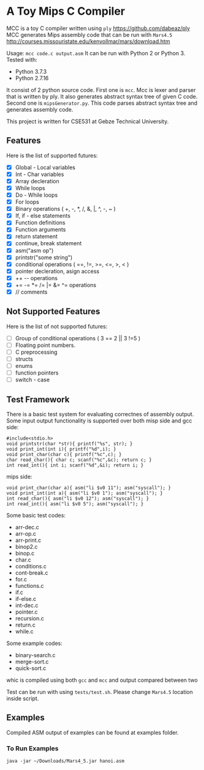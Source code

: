 # A Toy Mips C Compiler

MCC is a toy C compiler written using `ply` https://github.com/dabeaz/ply 
MCC generates Mips assembly code that can be run with `Mars4.5` http://courses.missouristate.edu/kenvollmar/mars/download.htm 

Usage: `mcc code.c output.asm`
It can be run with Python 2 or Python 3.
Tested with: 
* Python 3.7.3
* Python 2.7.16

It consist of 2 python source code. 
First one is `mcc`. Mcc is lexer and parser that is written by ply. 
It also generates abstract syntax tree of given C code.
Second one is `mipsGenerator.py`. 
This code parses abstract syntax tree and generates assembly code.

This project is written for CSE531 at Gebze Technical University.

## Features

Here is the list of supported futures:

- [x] Global - Local variables 
- [x] Int - Char variables
- [x] Array decleration
- [x] While loops
- [x] Do - While loops
- [x] For loops
- [x] Binary operations ( +, -, *, /, &, |, ^, -, ~ )
- [x] If, if - else statements
- [x] Function definitions
- [x] Function arguments
- [x] return statement
- [x] continue, break statement
- [x] asm("asm op") 
- [x] printstr("some string") 
- [x] conditional operations ( ==, !=, >=, <=, >, < )
- [x] pointer decleration, asign access
- [x] ++ -- operations
- [x] += -= *= /= |= &= ^= operations
- [x] // comments

## Not Supported Features

Here is the list of not supported futures:

- [ ] Group of conditional operations ( 3 == 2 || 3 !=5 )
- [ ] Floating point numbers.
- [ ] C preprocessing
- [ ] structs
- [ ] enums
- [ ] function pointers
- [ ] switch - case

## Test Framework

There is a basic test system for evaluating correctnes of assembly output.
Some input output functionality is supported over both misp side and gcc side:
```
#include<stdio.h>
void printstr(char *str){ printf("%s", str); }
void print_int(int i){ printf("%d",i); }
void print_char(char c){ printf("%c",c); }
char read_char(){ char c; scanf("%c",&c); return c; }
int read_int(){ int i; scanf("%d",&i); return i; }
```

mips side:
```
void print_char(char a){ asm("li $v0 11"); asm("syscall"); }
void print_int(int a){ asm("li $v0 1"); asm("syscall"); }
int read_char(){ asm("li $v0 12"); asm("syscall"); }
int read_int(){ asm("li $v0 5"); asm("syscall"); }
```

Some basic test codes:

* arr-dec.c
* arr-op.c
* arr-print.c
* binop2.c
* binop.c
* char.c
* conditions.c
* cont-break.c
* for.c
* functions.c
* if.c
* if-else.c
* int-dec.c
* pointer.c
* recursion.c
* return.c
* while.c

Some example codes:

* binary-search.c
* merge-sort.c
* quick-sort.c

whic is compiled using both `gcc` and `mcc` and output compared between two

Test can be run with using `tests/test.sh`.
Please change `Mars4.5` location inside script.

## Examples

Compiled ASM output of examples can be found at examples folder.

### To Run Examples

`java -jar ~/Downloads/Mars4_5.jar hanoi.asm`



